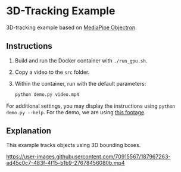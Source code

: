 # 3D-Tracking Example

3D-tracking example based on [MediaPipe Objectron](https://google.github.io/mediapipe/solutions/objectron.html).

## Instructions

1. Build and run the Docker container with `./run_gpu.sh`.
2. Copy a video to the `src` folder.
3. Within the container, run with the default parameters:

   ```bash
   python demo.py video.mp4
   ```

For additional settings, you may display the instructions using `python demo.py --help`. For the demo, we are using [this footage](https://www.pexels.com/video/man-showing-the-steps-in-hip-hop-dancing-2795737/).

## Explanation

This example tracks objects using 3D bounding boxes.

https://user-images.githubusercontent.com/70915567/187967263-ad45c0c7-483f-4f15-b1b9-27678456080b.mp4
